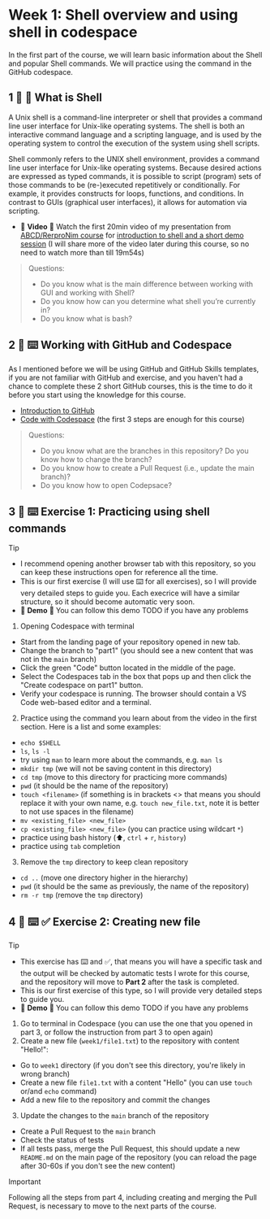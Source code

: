 <!--
  <<< Author notes: Step 1 >>>
  Choose 3-5 steps for your course.
  The first step is always the hardest, so pick something easy!
  Link to docs.github.com for further explanations.
  Encourage users to open new tabs for steps!
  TBD-step-1-notes.
-->

# Week 1: Shell overview and using shell in codespace

In the first part of the course, we will learn basic information about the Shell and popular Shell commands.
We will practice using the command in the GitHub codespace.

## 1 :book: :eyes: What is Shell

A Unix shell is a command-line interpreter or shell that provides a command line user interface for Unix-like operating systems. The shell is both an interactive command language and a scripting language, and is used by the operating system to control the execution of the system using shell scripts.

Shell commonly refers to the UNIX shell environment, provides a command line user interface for Unix-like operating systems.
Because desired actions are expressed as typed commands, it is possible to script (program) sets of those commands to be (re-)executed repetitively or conditionally. 
For example, it provides constructs for loops, functions, and conditions. 
In contrast to GUIs (graphical user interfaces), it allows for  automation via scripting.

- :eyes: **Video** :eyes: Watch the first 20min video of my presentation from [ABCD/RerproNim course](https://www.abcd-repronim.org/week2.html) for [introduction to shell and a short demo session](https://www.youtube.com/watch?v=SyKmry47SsY) (I will share more of the video later during this course, so no need to watch more than till 19m54s)


> Questions:
> - Do you know what is the main difference between working with GUI and working with Shell?
> - Do you know how can you determine what shell you’re currently in?
> - Do you know what is bash?




## 2 :book: :keyboard: Working with GitHub and Codespace

As I mentioned before we will be using GitHub and GitHub Skills templates, if you are not familiar with GitHub and exercise, and you haven't had a chance to complete these 2 short GitHub courses, this is the time to do it before you start using the knowledge for this course.

- [Introduction to GitHub](https://github.com/skills/introduction-to-github)
- [Code with Codespace](https://github.com/skills/code-with-codespaces) (the first 3 steps are enough for this course)

> Questions:
> - Do you know what are the branches in this repository? Do you know how to change the branch?
> - Do you know how to create a Pull Request (i.e., update the main branch)?
> - Do you know how to open Codepsace?

## 3 :eyes: :keyboard: Exercise 1: Practicing using shell commands

> [!TIP]
> - I recommend opening another browser tab with this repository, so you can keep these instructions open for reference all the time.
> - This is our first exercise (I will use :keyboard: for all exercises), so I will provide very detailed steps to guide you.
Each execrice will have a similar structure, so it should become automatic very soon.
> - :eyes: **Demo** :eyes: You can follow this demo TODO if you have any problems

1. Opening Codespace with terminal
  -  Start from the landing page of your repository opened in new tab.
  - Change the branch to "part1" (you should see a new content that was not in the `main` branch)
  - Click the green "Code" button located in the middle of the page.
  - Select the Codespaces tab in the box that pops up and then click the "Create codespace on part1" button.
  - Verify your codespace is running. The browser should contain a VS Code web-based editor and a terminal.
2. Practice using the command you learn about from the video in the first section. Here is a list and some examples:
  -  `echo $SHELL`
  -  `ls`, `ls -l`
  -  try using `man` to learn more about the commands, e.g. `man ls`
  -  `mkdir tmp` (we will not be saving content in this directory)
  -  `cd tmp` (move to this directory for practicing more commands)
  -  `pwd` (it should be the name of the repository)
  -  `touch <filename>` (if something is in brackets <> that means you should replace it with your own name, e.g. `touch new_file.txt`, note it is better to not use spaces in the filename)
  -  `mv <existing_file> <new_file>` 
  -  `cp <existing_file> <new_file>` (you can practice using wildcart `*`)
  -  practice using bash history (:arrow_up:, `ctrl` + `r`, `history`)
  -  practice using `tab` completion
3. Remove the `tmp` directory to keep clean repository
  - `cd ..` (move one directory higher in the hierarchy)
  - `pwd` (it should be the same as previously, the name of the repository)
  - `rm -r tmp` (remove the `tmp` directory)
    
## 4 :eyes: :keyboard: :white_check_mark: Exercise 2: Creating new file

> [!TIP]
> - This exercise has :keyboard: and :white_check_mark:, that means you will have a specific task and the output will be checked by automatic tests I wrote for this course, and the repository will move to **Part 2** after the task is completed.
> - This is our first exercise of this type, so I will provide very detailed steps to guide you.
> - :eyes: **Demo** :eyes: You can follow this demo TODO if you have any problems

1. Go to terminal in Codespace (you can use the one that you opened in part 3, or follow the instruction from part 3 to open again)
2. Create a new file (`week1/file1.txt`) to the repository with content "Hello!":
  - Go to `week1` directory (if you don't see this directory, you're likely in wrong branch)
  - Create a new file `file1.txt` with a content "Hello" (you can use `touch` or/and `echo` command)
  - Add a new file to the repository and commit the changes
3. Update the changes to the `main` branch of the repository
  - Create a Pull Request to the `main` branch
  - Check the status of tests
  - If all tests pass, merge the Pull Request, this should update a new `README.md` on the main page of the repository (you can reload the page after 30-60s if you don't see the new content)

> [!IMPORTANT]
> Following all the steps from part 4, including creating and merging the Pull Request, is necessary to move to the next parts of the course.
